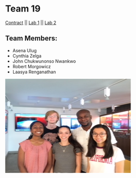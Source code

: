 # Team 19

[Contract](Contract/contract.md)
||
[Lab 1](Lab1/lab1.md)
||
[Lab 2](Lab2/lab2.md)


## Team Members:
* Asena Ulug
* Cynthia Zelga
* John Chukwunonso Nwankwo
* Robert Morgowicz
* Laasya Renganathan


<img src="IMG_8322.jpg" width="400" height="300" alt="team_photo">
